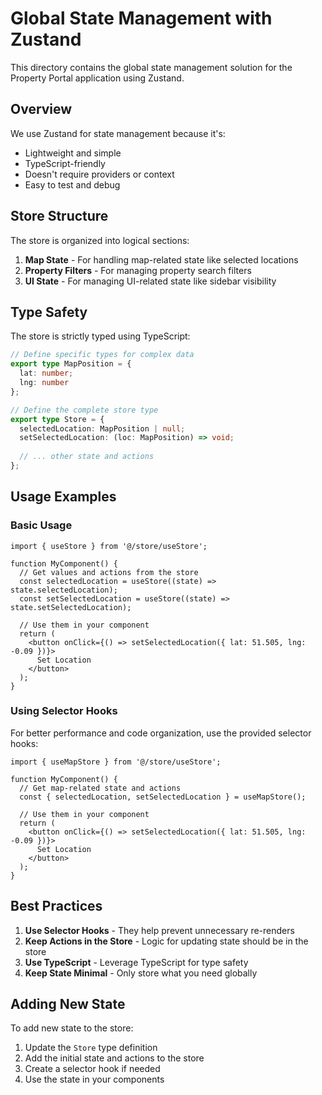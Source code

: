 # Global State Management with Zustand

This directory contains the global state management solution for the Property Portal application using Zustand.

## Overview

We use Zustand for state management because it's:
- Lightweight and simple
- TypeScript-friendly
- Doesn't require providers or context
- Easy to test and debug

## Store Structure

The store is organized into logical sections:

1. **Map State** - For handling map-related state like selected locations
2. **Property Filters** - For managing property search filters
3. **UI State** - For managing UI-related state like sidebar visibility

## Type Safety

The store is strictly typed using TypeScript:

```typescript
// Define specific types for complex data
export type MapPosition = { 
  lat: number; 
  lng: number 
};

// Define the complete store type
export type Store = {
  selectedLocation: MapPosition | null;
  setSelectedLocation: (loc: MapPosition) => void;
  
  // ... other state and actions
};
```

## Usage Examples

### Basic Usage

```tsx
import { useStore } from '@/store/useStore';

function MyComponent() {
  // Get values and actions from the store
  const selectedLocation = useStore((state) => state.selectedLocation);
  const setSelectedLocation = useStore((state) => state.setSelectedLocation);
  
  // Use them in your component
  return (
    <button onClick={() => setSelectedLocation({ lat: 51.505, lng: -0.09 })}>
      Set Location
    </button>
  );
}
```

### Using Selector Hooks

For better performance and code organization, use the provided selector hooks:

```tsx
import { useMapStore } from '@/store/useStore';

function MyComponent() {
  // Get map-related state and actions
  const { selectedLocation, setSelectedLocation } = useMapStore();
  
  // Use them in your component
  return (
    <button onClick={() => setSelectedLocation({ lat: 51.505, lng: -0.09 })}>
      Set Location
    </button>
  );
}
```

## Best Practices

1. **Use Selector Hooks** - They help prevent unnecessary re-renders
2. **Keep Actions in the Store** - Logic for updating state should be in the store
3. **Use TypeScript** - Leverage TypeScript for type safety
4. **Keep State Minimal** - Only store what you need globally

## Adding New State

To add new state to the store:

1. Update the `Store` type definition
2. Add the initial state and actions to the store
3. Create a selector hook if needed
4. Use the state in your components